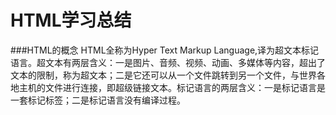 HTML学习总结
================
###HTML的概念
HTML全称为Hyper Text Markup Language,译为超文本标记语言。超文本有两层含义：一是图片、音频、视频、动画、多媒体等内容，超出了文本的限制，称为超文本；二是它还可以从一个文件跳转到另一个文件，与世界各地主机的文件进行连接，即超级链接文本。标记语言的两层含义：一是标记语言是一套标记标签；二是标记语言没有编译过程。<br/>
